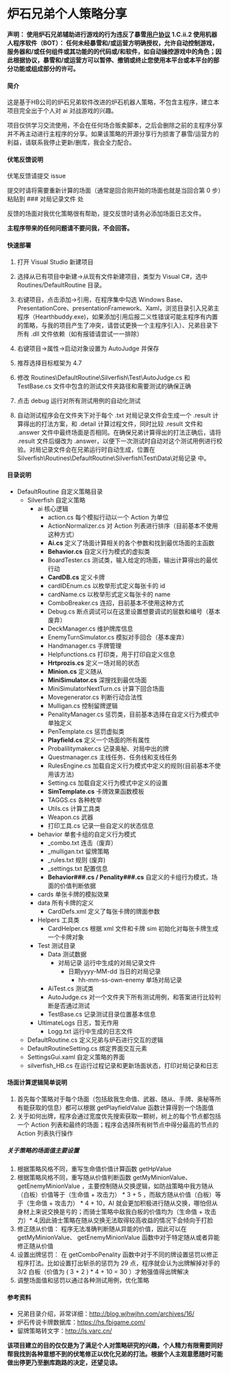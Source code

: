 # 炉石兄弟个人策略分享

**声明： 使用炉石兄弟辅助进行游戏的行为违反了暴雪[用户协议](https://www.battlenet.com.cn/zh/legal-cn/eula) 1.C.ii.2 使用机器人程序软件（BOT）： 任何未经暴雪和/或运营方明确授权，允许自动控制游戏，服务器和/或任何组件或其功能的的代码或/和软件，如自动操控游戏中的角色；因此根据协议，暴雪和/或运营方可以暂停、撤销或终止您使用本平台或本平台的部分功能或组成部分的许可。**

#### 简介
这是基于HB公司的炉石兄弟软件改进的炉石机器人策略，不包含主程序，建立本项目完全出于个人对 ai 对战游戏的兴趣。

项目仅供学习交流使用，不会在任何场合贩卖脚本，之后会删除之前的主程序分享并不再主动进行主程序的分享。如果该策略的开源分享行为损害了暴雪/运营方的利益，请联系我停止更新/删库，我会全力配合。

#### 伏笔反馈说明
伏笔反馈请提交 issue

提交时请将需要重新计算的场面（通常是回合刚开始的场面也就是当回合第 0 步）粘贴到 ### 对局记录文件 处

反馈的场面对我优化策略很有帮助，提交反馈时请务必添加场面日志文件。

**主程序带来的任何问题请不要问我，不会回答。**

#### 快速部署
1. 打开 Visual Studio 新建项目

2. 选择从已有项目中新建->从现有文件新建项目，类型为 Visual C#，选中 Routines/DefaultRoutine 目录。 

3. 右键项目，点击添加->引用，在程序集中勾选 Windows Base、PresentationCore、presentationFramework、Xaml，浏览目录引入兄弟主程序（Hearthbuddy.exe)，如果添加引用后报二义性错误可能主程序有内置的策略，与我的项目产生了冲突，请尝试更换一个主程序引入）、兄弟目录下所有 .dll 文件依赖（如有报错请尝试一一排除）

4. 右键项目->属性->启动对象设置为 AutoJudge 并保存

4. 推荐选择目标框架为 4.7 

5. 修改 Routines\DefaultRoutine\Silverfish\Test\AutoJudge.cs 和 TestBase.cs 文件中包含的测试文件夹路径和需要测试的确保正确

5. 点击 debug 运行对所有测试用例的自动化测试

6. 自动测试程序会在文件夹下对于每个 .txt 对局记录文件会生成一个 .result 计算得出的打法方案，和 .detail 计算过程文件，同时比较 .result 文件和 .answer 文件中最终场面是否相同。在确保兄弟计算得出的打法正确后，请将 .result 文件后缀改为 .answer，以便下一次测试时自动对这个测试用例进行校验。对局记录文件会在兄弟运行时自动生成，位置在 Silverfish\Routines\DefaultRoutine\Silverfish\Test\Data\对局记录 中。

#### 目录说明
- DefaultRoutine 自定义策略目录
    - Silverfish 自定义策略
        - ai 核心逻辑
            - action.cs 每个模拟行动以一个 Action 为单位
            - ActionNormalizer.cs 对 Action 列表进行排序（目前基本不使用这种方式）
            - **Ai.cs** 定义了场面计算相关的各个参数和找到最优场面的主函数
            - **Behavior.cs** 自定义行为模式的虚拟类
            - BoardTester.cs 测试类，输入给定的场面，输出计算得出的最优行动
            - **CardDB.cs** 定义卡牌
            - cardIDEnum.cs 以枚举形式定义每张卡的 id
            - cardName.cs 以枚举形式定义每张卡的 name
            - ComboBreaker.cs 连招，目前基本不使用这种方式
            - Debug.cs 断点调试可以在这里设置想要调试的层数和编号（基本废弃）
            - DeckManager.cs 维护牌库信息
            - EnemyTurnSimulator.cs 模拟对手回合（基本废弃）
            - Handmanager.cs 手牌管理
            - Helpfunctions.cs 打印类，用于打印自定义信息
            - **Hrtprozis.cs** 定义一场对局的状态
            - **Minion.cs** 定义随从
            - **MiniSimulator.cs** 深搜找到最优场面
            - MiniSimulatorNextTurn.cs 计算下回合场面
            - Movegenerator.cs 判断行动合法性
            - Mulligan.cs 控制留牌逻辑
            - PenalityManager.cs 惩罚类，目前基本选择在自定义行为模式中单独定义
            - PenTemplate.cs 惩罚虚拟类
            - **Playfield.cs** 定义一个场面的所有属性
            - Probalilitymaker.cs 记录奥秘、对局中出的牌
            - Questmanager.cs 主线任务、任务线和支线任务
            - RulesEngine.cs 加载自定义行为模式中定义的规则(目前基本不使用该方法)
            - Setting.cs 加载自定义行为模式中定义的设置
            - **SimTemplate.cs** 卡牌效果函数模板
            - TAGGS.cs 各种枚举
            - Utils.cs 计算工具类
            - Weapon.cs 武器
            - 打印工具.cs 记录一些自定义的状态信息
        - behavior 单套卡组的自定义行为模式
            - \_combo.txt 连击（废弃）
            - \_mulligan.txt 留牌策略
            - \_rules.txt 规则 (废弃)
            - \_settings.txt 配置信息
            - **Behavior###.cs / Penality###.cs** 自定义的卡组行为模式，场面的价值判断依据
        - cards 单张卡牌的模拟效果
        - data 所有卡牌的定义
            - CardDefs.xml 定义了每张卡牌的牌面参数
        - Helpers 工具类
            - CardHelper.cs 根据 xml 文件和卡牌 sim 初始化对每张卡牌生成一个卡牌对象
        - Test 测试目录
            - Data 测试数据
                - 对局记录 运行中生成的对局记录文件
                    - 日期yyyy-MM-dd 当日的对局记录
                        - hh-mm-ss-own-enemy 单场对局记录
            - AiTest.cs 测试类
            - AutoJudge.cs 对一个文件夹下所有测试用例，和答案进行比较判断是否通过测试
            - TestBase.cs 记录测试目录位置基本信息
        - UltimateLogs 日志，暂无作用
            - Logg.txt 运行中生成的日志文件
    - DefaultRoutine.cs 定义兄弟与炉石进行交互的逻辑
    - DefaultRoutineSetting.cs 绑定界面交互元素
    - SettingsGui.xaml 自定义策略的界面
    - silverfish_HB.cs 在运行过程记录和更新场面状态，打印对局记录和日志

#### 场面计算逻辑简单说明
1. 首先每个策略对于每个场面（包括敌我生命值、武器、随从、手牌、奥秘等所有能获取的信息）都可以根据 getPlayfieldValue 函数计算得到一个场面值
2. 关于如何出牌，程序会通过宽度优先搜索获取一颗树，树上的每个节点都包括一个 Action 列表和最终的场面；程序会选择所有树节点中得分最高的节点的 Action 列表执行操作

##### 关于策略的场面值主要设置
1. 根据策略风格不同，重写生命值价值计算函数 getHpValue
2. 根据策略风格不同，重写随从价值判断函数 getMyMinionValue、 getEnemyMinionValue ，主要控制随从交换逻辑，如防战策略中我方随从（白板）价值等于（生命值 + 攻击力） * 3 + 5 ，而敌方随从价值（白板）等于（生命值 + 攻击力） * 4 + 10，AI 就会更加积极进行随从交换，哪怕但从身材上来说交换是亏的；而骑士策略中敌我白板的价值均为（生命值 + 攻击力）* 4,因此骑士策略在随从交换无法取得较高收益的情况下会倾向于打脸
3. 修正随从价值： 程序无法准确判断随从异能的价值，因此可以在 getMyMinionValue、 getEnemyMinionValue 函数中对于特定随从或者异能修正随从价值
4. 设置出牌惩罚： 在 getComboPenality 函数中对于不同的牌设置惩罚以修正程序打法。比如设置打出斩杀的惩罚为 29 点，程序就会认为出牌解掉对手的 3/2 白板（价值为 ( 3 + 2 ) * 4 + 10 = 30 ）才勉强值得出牌解决
5. 调整场面值和惩罚以通过各种测试用例，优化策略
 
#### 参考资料
- 兄弟目录介绍，非常详细：http://blog.wjhwjhn.com/archives/16/
- 炉石传说卡牌数据库：https://hs.fbigame.com/
- 留牌策略转文字：http://ls.varc.cn/

**该项目建立的目的仅仅是为了满足个人对策略研究的兴趣，个人精力有限需要同好帮我找到各种意想不到的伏笔修正以优化兄弟的打法。根据个人主观意愿随时可能做出停更乃至删库跑路的决定，还望见谅。**